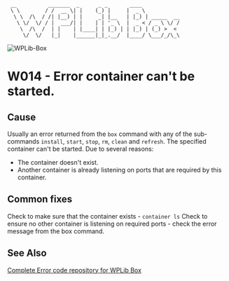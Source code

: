 ```
 __          _______  _      _ _       ____
 \ \        / /  __ \| |    (_) |     |  _ \
  \ \  /\  / /| |__) | |     _| |__   | |_) | _____  __
   \ \/  \/ / |  ___/| |    | | '_ \  |  _ < / _ \ \/ /
    \  /\  /  | |    | |____| | |_) | | |_) | (_) >  <
     \/  \/   |_|    |______|_|_.__/  |____/ \___/_/\_\
```

![WPLib-Box](https://github.com/wplib/box-scripts/blob/master/WPLib-Box-100x.png)

# W014 - Error container can't be started.

## Cause
Usually an error returned from the `box` command with any of the sub-commands `install`, `start`, `stop`, `rm`, `clean` and `refresh`.
The specified container can't be started. Due to several reasons:
* The container doesn't exist.
* Another container is already listening on ports that are required by this container.

## Common fixes
Check to make sure that the container exists - `container ls`
Check to ensure no other container is listening on required ports - check the error message from the box command.

### 


## See Also
[Complete Error code repository for WPLib Box](https://github.com/wplib/box-scripts/tree/master/docs/errors)

